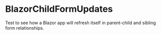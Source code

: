 # BlazorChildFormUpdates
Test to see how a Blazor app will refresh itself in parent-child and sibling form relationships.
